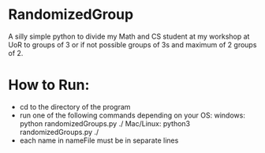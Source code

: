 # RandomizedGroup
A silly simple python to divide my Math and CS student at my workshop at UoR to groups of 3 or if not possible groups of 3s and maximum of 2 groups of 2.

# How to Run:
- cd to the directory of the program
- run one of the following commands depending on your OS:
	windows:
		python randomizedGroups.py ./<namesFile>
	Mac/Linux:
		python3 randomizedGroups.py ./<namesFile>
- each name in nameFile must be in separate lines
